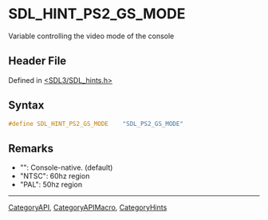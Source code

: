 # SDL_HINT_PS2_GS_MODE

Variable controlling the video mode of the console

## Header File

Defined in [<SDL3/SDL_hints.h>](https://github.com/libsdl-org/SDL/blob/main/include/SDL3/SDL_hints.h)

## Syntax

```c
#define SDL_HINT_PS2_GS_MODE    "SDL_PS2_GS_MODE"
```

## Remarks

- "": Console-native. (default)
- "NTSC": 60hz region
- "PAL": 50hz region

----
[CategoryAPI](CategoryAPI), [CategoryAPIMacro](CategoryAPIMacro), [CategoryHints](CategoryHints)


